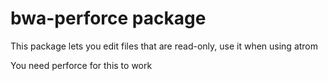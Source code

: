 # bwa-perforce package

This package lets you edit files that are read-only, use it when using atrom

You need perforce for this to work

